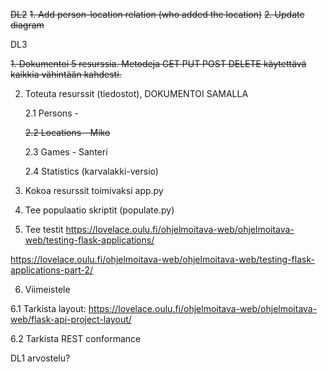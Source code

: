 ~~DL2~~
~~1. Add person-location relation (who added the location)~~
~~2. Update diagram~~


DL3 

  ~~1. Dokumentoi 5 resurssia. Metodeja GET PUT POST DELETE   käytettävä kaikkia vähintään kahdesti.~~

  2. Toteuta resurssit (tiedostot), DOKUMENTOI SAMALLA

      2.1 Persons       - 

      ~~2.2 Locations     - Miko~~

      2.3 Games         - Santeri

      2.4 Statistics (karvalakki-versio)

  3. Kokoa resurssit toimivaksi app.py

  4. Tee populaatio skriptit (populate.py)

  5. Tee testit https://lovelace.oulu.fi/ohjelmoitava-web/ohjelmoitava-web/testing-flask-applications/

  https://lovelace.oulu.fi/ohjelmoitava-web/ohjelmoitava-web/testing-flask-applications-part-2/

  6. Viimeistele

  6.1 Tarkista layout: https://lovelace.oulu.fi/ohjelmoitava-web/ohjelmoitava-web/flask-api-project-layout/

  6.2 Tarkista REST conformance



DL1 arvostelu?